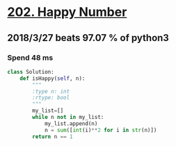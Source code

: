 # [202. Happy Number](https://leetcode.com/problems/happy-number/description/)

## 2018/3/27 beats 97.07 % of python3
### Spend 48 ms
```python
class Solution:
    def isHappy(self, n):
        """
        :type n: int
        :rtype: bool
        """
        my_list=[]
        while n not in my_list:
            my_list.append(n)
            n = sum([int(i)**2 for i in str(n)])
        return n == 1
```
